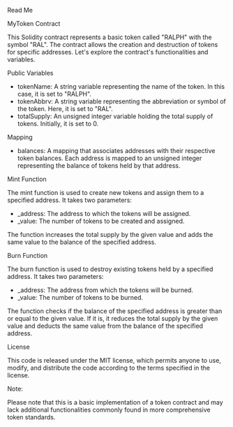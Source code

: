 Read Me

MyToken Contract

This Solidity contract represents a basic token called "RALPH" with the symbol "RAL". The contract allows the creation and destruction of tokens for specific addresses. Let's explore the contract's functionalities and variables.

Public Variables

- tokenName: A string variable representing the name of the token. In this case, it is set to "RALPH".
- tokenAbbrv: A string variable representing the abbreviation or symbol of the token. Here, it is set to "RAL".
- totalSupply: An unsigned integer variable holding the total supply of tokens. Initially, it is set to 0.

Mapping

- balances: A mapping that associates addresses with their respective token balances. Each address is mapped to an unsigned integer representing the balance of tokens held by that address.

Mint Function

The mint function is used to create new tokens and assign them to a specified address. It takes two parameters:

- _address: The address to which the tokens will be assigned.
- _value: The number of tokens to be created and assigned.

The function increases the total supply by the given value and adds the same value to the balance of the specified address.

Burn Function

The burn function is used to destroy existing tokens held by a specified address. It takes two parameters:

- _address: The address from which the tokens will be burned.
- _value: The number of tokens to be burned.

The function checks if the balance of the specified address is greater than or equal to the given value. If it is, it reduces the total supply by the given value and deducts the same value from the balance of the specified address.

License

This code is released under the MIT license, which permits anyone to use, modify, and distribute the code according to the terms specified in the license.

Note:

Please note that this is a basic implementation of a token contract and may lack additional functionalities commonly found in more comprehensive token standards.
